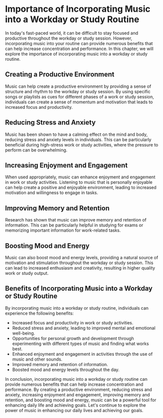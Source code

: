 Importance of Incorporating Music into a Workday or Study Routine
====================================================================================================================================

In today's fast-paced world, it can be difficult to stay focused and productive throughout the workday or study session. However, incorporating music into your routine can provide numerous benefits that can help increase concentration and performance. In this chapter, we will explore the importance of incorporating music into a workday or study routine.

Creating a Productive Environment
---------------------------------

Music can help create a productive environment by providing a sense of structure and rhythm to the workday or study session. By using specific songs or playlists as cues for different phases of a work or study session, individuals can create a sense of momentum and motivation that leads to increased focus and productivity.

Reducing Stress and Anxiety
---------------------------

Music has been shown to have a calming effect on the mind and body, reducing stress and anxiety levels in individuals. This can be particularly beneficial during high-stress work or study activities, where the pressure to perform can be overwhelming.

Increasing Enjoyment and Engagement
-----------------------------------

When used appropriately, music can enhance enjoyment and engagement in work or study activities. Listening to music that is personally enjoyable can help create a positive and enjoyable environment, leading to increased motivation and willingness to engage in tasks.

Improving Memory and Retention
------------------------------

Research has shown that music can improve memory and retention of information. This can be particularly helpful in studying for exams or memorizing important information for work-related tasks.

Boosting Mood and Energy
------------------------

Music can also boost mood and energy levels, providing a natural source of motivation and stimulation throughout the workday or study session. This can lead to increased enthusiasm and creativity, resulting in higher quality work or study output.

Benefits of Incorporating Music into a Workday or Study Routine
---------------------------------------------------------------

By incorporating music into a workday or study routine, individuals can experience the following benefits:

* Increased focus and productivity in work or study activities.
* Reduced stress and anxiety, leading to improved mental and emotional well-being.
* Opportunities for personal growth and development through experimenting with different types of music and finding what works best.
* Enhanced enjoyment and engagement in activities through the use of music and other sounds.
* Improved memory and retention of information.
* Boosted mood and energy levels throughout the day.

In conclusion, incorporating music into a workday or study routine can provide numerous benefits that can help increase concentration and performance. By creating a productive environment, reducing stress and anxiety, increasing enjoyment and engagement, improving memory and retention, and boosting mood and energy, music can be a powerful tool for enhancing daily life and achieving goals. Let's continue to explore the power of music in enhancing our daily lives and achieving our goals.
